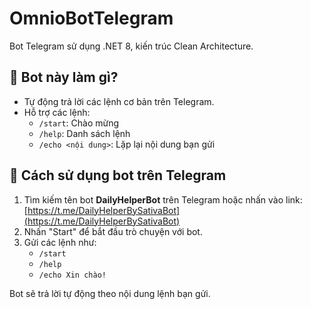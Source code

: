 # OmnioBotTelegram

Bot Telegram sử dụng .NET 8, kiến trúc Clean Architecture.

## 🤖 Bot này làm gì?
- Tự động trả lời các lệnh cơ bản trên Telegram.
- Hỗ trợ các lệnh:
  - `/start`: Chào mừng
  - `/help`: Danh sách lệnh
  - `/echo <nội dung>`: Lặp lại nội dung bạn gửi

## 📲 Cách sử dụng bot trên Telegram
1. Tìm kiếm tên bot **DailyHelperBot** trên Telegram hoặc nhấn vào link: [https://t.me/DailyHelperBySativaBot](https://t.me/DailyHelperBySativaBot)
2. Nhấn "Start" để bắt đầu trò chuyện với bot.
3. Gửi các lệnh như:
   - `/start`
   - `/help`
   - `/echo Xin chào!`

Bot sẽ trả lời tự động theo nội dung lệnh bạn gửi.


